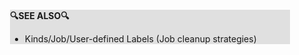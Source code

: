 <div style="margin:2em; background-color: #e0e0e0;">

<strong>🔍SEE ALSO🔍</strong>

 * Kinds/Job/User-defined Labels (Job cleanup strategies)

</div>


